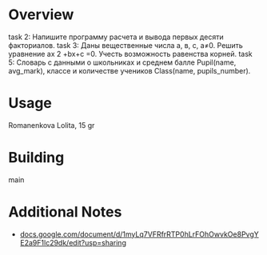 # Overview 
task 2: Напишите программу расчета и вывода первых десяти факториалов.
task 3: Даны вещественные числа а, в, с, а≠0. Решить уравнение аx 2 +bx+c =0. Учесть возможность равенства корней.
task 5: Словарь с данными о школьниках и среднем балле Pupil(name, avg_mark), классе и количестве учеников Class(name, pupils_number).

# Usage
Romanenkova Lolita, 15 gr

# Building
main

# Additional Notes
- [docs.google.com/document/d/1myLq7VFRfrRTP0hLrFOhOwvkOe8PvgYE2a9F1lc29dk/edit?usp=sharing](https://docs.google.com/document/d/1myLq7VFRfrRTP0hLrFOhOwvkOe8PvgYE2a9F1lc29dk/edit?usp=sharing)
